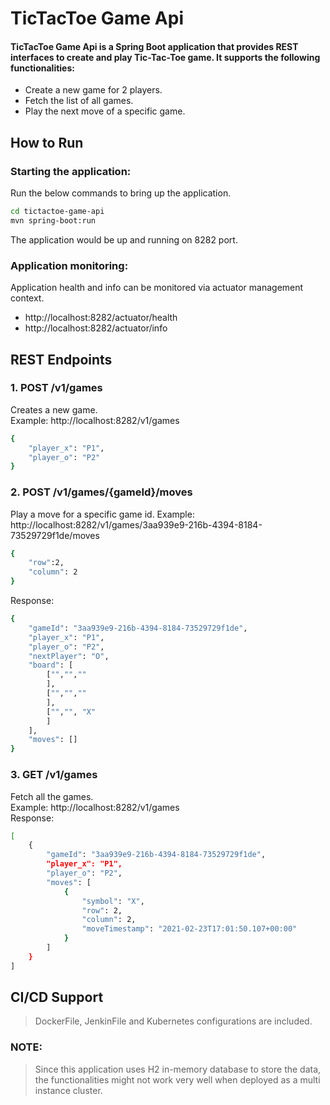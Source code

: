 # TicTacToe Game Api
#### TicTacToe Game Api is a Spring Boot application that provides REST interfaces to create and play Tic-Tac-Toe game. It supports the following functionalities:
- Create a new game for 2 players.  
- Fetch the list of all games.  
- Play the next move of a specific game. 

## How to  Run

### Starting the application:
Run the below commands to bring up the application.
```bash
cd tictactoe-game-api
mvn spring-boot:run
```
The application would be up and running on 8282 port.

### Application monitoring:
Application health and info can be monitored via actuator management context.
- http://localhost:8282/actuator/health
- http://localhost:8282/actuator/info

## REST Endpoints

### 1.	POST  /v1/games
Creates a new game.  
Example: http://localhost:8282/v1/games  
```bash
{
    "player_x": "P1",
    "player_o": "P2"
}
```
### 2.	POST  /v1/games/{gameId}/moves
Play a move for a specific game id. 
Example: http://localhost:8282/v1/games/3aa939e9-216b-4394-8184-73529729f1de/moves  
```bash
{
    "row":2,
    "column": 2
}
```
Response:
```bash
{
    "gameId": "3aa939e9-216b-4394-8184-73529729f1de",
    "player_x": "P1",
    "player_o": "P2",
    "nextPlayer": "O",
    "board": [
        [" "," "," "
        ],
        [" "," "," "
        ],
        [" "," ", "X"
        ]
    ],
    "moves": []
}
```
### 3.	GET  /v1/games  
Fetch all the games.  
Example: http://localhost:8282/v1/games    
Response:  
```bash
[
    {
        "gameId": "3aa939e9-216b-4394-8184-73529729f1de",
        "player_x": "P1",
        "player_o": "P2",
        "moves": [
            {
                "symbol": "X",
                "row": 2,
                "column": 2,
                "moveTimestamp": "2021-02-23T17:01:50.107+00:00"
            }
        ]
    }
]
```

## CI/CD Support
>  DockerFile, JenkinFile and Kubernetes configurations are included.

### NOTE: 
>  Since this application uses H2 in-memory database to store the data, the functionalities might not work very well when deployed as a multi instance cluster.  